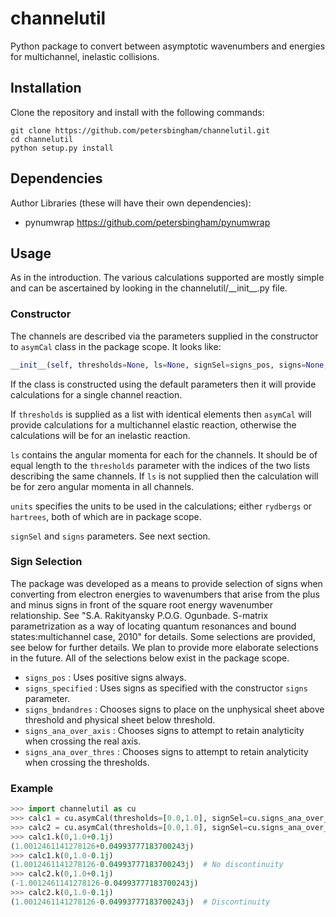 # channelutil
Python package to convert between asymptotic wavenumbers and energies for multichannel, inelastic collisions.

## Installation

Clone the repository and install with the following commands:

    git clone https://github.com/petersbingham/channelutil.git
    cd channelutil
    python setup.py install
    
## Dependencies
Author Libraries (these will have their own dependencies):
 - pynumwrap https://github.com/petersbingham/pynumwrap

## Usage
As in the introduction. The various calculations supported are mostly simple and can be ascertained by looking in the channelutil/\_\_init\_\_.py file.

### Constructor
The channels are described via the parameters supplied in the constructor to ```asymCal``` class in the package scope. It looks like:
```python
__init__(self, thresholds=None, ls=None, signSel=signs_pos, signs=None, units=rydbergs)
```
If the class is constructed using the default parameters then it will provide calculations for a single channel reaction. 

If `thresholds` is supplied as a list with identical elements then `asymCal` will provide calculations for a multichannel elastic reaction, otherwise the calculations will be for an inelastic reaction.

`ls` contains the angular momenta for each for the channels. It should be of equal length to the `thresholds` parameter with the indices of the two lists describing the same channels. If `ls` is not supplied then the calculation will be for zero angular momenta in all channels.

`units` specifies the units to be used in the calculations; either `rydbergs` or `hartrees`, both of which are in package scope.

`signSel` and `signs` parameters. See next section.

### Sign Selection
The package was developed as a means to provide selection of signs when converting from electron energies to wavenumbers that arise from the plus and minus signs in front of the square root energy wavenumber relationship. See "S.A. Rakityansky P.O.G. Ogunbade. S-matrix parametrization as a way of locating quantum resonances and bound states:multichannel case, 2010" for details. Some selections are provided, see below for further details. We plan to provide more elaborate selections in the future. All of the selections below exist in the package scope.
 - `signs_pos` : Uses positive signs always.
 - `signs_specified` : Uses signs as specified with the constructor `signs` parameter.
 - `signs_bndandres` : Chooses signs to place on the unphysical sheet above threshold and physical sheet below threshold.
 - `signs_ana_over_axis` : Chooses signs to attempt to retain analyticity when crossing the real axis. 
 - `signs_ana_over_thres` : Chooses signs to attempt to retain analyticity when crossing the thresholds.

### Example
```python
>>> import channelutil as cu
>>> calc1 = cu.asymCal(thresholds=[0.0,1.0], signSel=cu.signs_ana_over_axis)
>>> calc2 = cu.asymCal(thresholds=[0.0,1.0], signSel=cu.signs_ana_over_thres)
>>> calc1.k(0,1.0+0.1j)
(1.0012461141278126+0.04993777183700243j)
>>> calc1.k(0,1.0-0.1j)
(1.0012461141278126-0.04993777183700243j)  # No discontinuity
>>> calc2.k(0,1.0+0.1j)
(-1.0012461141278126-0.04993777183700243j)
>>> calc2.k(0,1.0-0.1j)
(1.0012461141278126-0.04993777183700243j)  # Discontinuity
```
